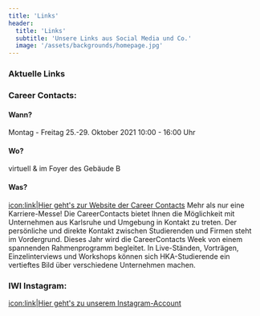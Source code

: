 ```yaml
---
title: 'Links'
header:
  title: 'Links'
  subtitle: 'Unsere Links aus Social Media und Co.'
  image: '/assets/backgrounds/homepage.jpg'
---
```


### Aktuelle Links
### Career Contacts:
#### Wann?
Montag - Freitag 25.-29. Oktober 2021
10:00 - 16:00 Uhr

#### Wo? 
virtuell & im Foyer des Gebäude B

#### Was? 
[icon:link|Hier geht's zur Website der Career Contacts](https://www.h-ka.de/careercontacts) 
Mehr als nur eine Karriere-Messe!
Die CareerContacts bietet Ihnen die Möglichkeit mit Unternehmen aus Karlsruhe und Umgebung in Kontakt zu treten. Der persönliche und direkte Kontakt zwischen Studierenden und Firmen steht im Vordergrund.
Dieses Jahr wird die CareerContacts Week von einem spannenden Rahmenprogramm begleitet. In Live-Ständen, Vorträgen, Einzelinterviews und Workshops können sich HKA-Studierende ein vertieftes Bild über verschiedene Unternehmen machen.

<!---### Kaminabend mit Workwise:
#### Wann?
Dienstag 09.Oktober 2021
ab 18 Uhr

#### Wo? 
Erbprinzenstraße 27, 76133 Karlsruhe

#### Was? 
[icon:link|Hier geht's zur Website von Workwise!](https://www.workwise.io/ueber-uns) --->


### IWI Instagram:
[icon:link|Hier geht's zu unserem Instagram-Account](https://www.instagram.com/iwi_fachschaft/)
